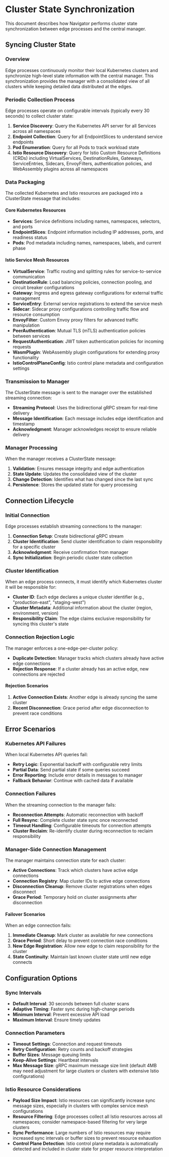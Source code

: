 # Cluster State Synchronization

This document describes how Navigator performs cluster state synchronization between edge processes and the central manager.

## Syncing Cluster State

### Overview

Edge processes continuously monitor their local Kubernetes clusters and synchronize high-level state information with the central manager. This synchronization provides the manager with a consolidated view of all clusters while keeping detailed data distributed at the edges.

### Periodic Collection Process

Edge processes operate on configurable intervals (typically every 30 seconds) to collect cluster state:

1. **Service Discovery**: Query the Kubernetes API server for all Services across all namespaces
2. **Endpoint Collection**: Query for all EndpointSlices to understand service endpoints
3. **Pod Enumeration**: Query for all Pods to track workload state
4. **Istio Resource Discovery**: Query for Istio Custom Resource Definitions (CRDs) including VirtualServices, DestinationRules, Gateways, ServiceEntries, Sidecars, EnvoyFilters, authentication policies, and WebAssembly plugins across all namespaces

### Data Packaging

The collected Kubernetes and Istio resources are packaged into a ClusterState message that includes:

#### Core Kubernetes Resources
- **Services**: Service definitions including names, namespaces, selectors, and ports
- **EndpointSlices**: Endpoint information including IP addresses, ports, and readiness status
- **Pods**: Pod metadata including names, namespaces, labels, and current phase

#### Istio Service Mesh Resources
- **VirtualService**: Traffic routing and splitting rules for service-to-service communication
- **DestinationRule**: Load balancing policies, connection pooling, and circuit breaker configurations
- **Gateway**: Ingress and egress gateway configurations for external traffic management
- **ServiceEntry**: External service registrations to extend the service mesh
- **Sidecar**: Sidecar proxy configurations controlling traffic flow and resource consumption
- **EnvoyFilter**: Custom Envoy proxy filters for advanced traffic manipulation
- **PeerAuthentication**: Mutual TLS (mTLS) authentication policies between services
- **RequestAuthentication**: JWT token authentication policies for incoming requests
- **WasmPlugin**: WebAssembly plugin configurations for extending proxy functionality
- **IstioControlPlaneConfig**: Istio control plane metadata and configuration settings

### Transmission to Manager

The ClusterState message is sent to the manager over the established streaming connection:

- **Streaming Protocol**: Uses the bidirectional gRPC stream for real-time delivery
- **Message Identification**: Each message includes edge identification and timestamp
- **Acknowledgment**: Manager acknowledges receipt to ensure reliable delivery

### Manager Processing

When the manager receives a ClusterState message:

1. **Validation**: Ensures message integrity and edge authentication
2. **State Update**: Updates the consolidated view of the cluster
3. **Change Detection**: Identifies what has changed since the last sync
4. **Persistence**: Stores the updated state for query processing

## Connection Lifecycle

### Initial Connection

Edge processes establish streaming connections to the manager:

1. **Connection Setup**: Create bidirectional gRPC stream
2. **Cluster Identification**: Send cluster identification to claim responsibility for a specific cluster
3. **Acknowledgment**: Receive confirmation from manager
4. **Sync Initialization**: Begin periodic cluster state collection

### Cluster Identification

When an edge process connects, it must identify which Kubernetes cluster it will be responsible for:

- **Cluster ID**: Each edge declares a unique cluster identifier (e.g., "production-east", "staging-west")
- **Cluster Metadata**: Additional information about the cluster (region, environment, version)
- **Responsibility Claim**: The edge claims exclusive responsibility for syncing this cluster's state

### Connection Rejection Logic

The manager enforces a one-edge-per-cluster policy:

- **Duplicate Detection**: Manager tracks which clusters already have active edge connections
- **Rejection Response**: If a cluster already has an active edge, new connections are rejected

#### Rejection Scenarios

1. **Active Connection Exists**: Another edge is already syncing the same cluster
2. **Recent Disconnection**: Grace period after edge disconnection to prevent race conditions


## Error Scenarios

### Kubernetes API Failures

When local Kubernetes API queries fail:

- **Retry Logic**: Exponential backoff with configurable retry limits
- **Partial Data**: Send partial state if some queries succeed
- **Error Reporting**: Include error details in messages to manager
- **Fallback Behavior**: Continue with cached data if available

### Connection Failures

When the streaming connection to the manager fails:

- **Reconnection Attempts**: Automatic reconnection with backoff
- **Full Resync**: Complete cluster state sync once reconnected
- **Timeout Handling**: Configurable timeouts for connection attempts
- **Cluster Reclaim**: Re-identify cluster during reconnection to reclaim responsibility

### Manager-Side Connection Management

The manager maintains connection state for each cluster:

- **Active Connections**: Track which clusters have active edge connections
- **Connection Registry**: Map cluster IDs to active edge connections
- **Disconnection Cleanup**: Remove cluster registrations when edges disconnect
- **Grace Period**: Temporary hold on cluster assignments after disconnection

#### Failover Scenarios

When an edge connection fails:

1. **Immediate Cleanup**: Mark cluster as available for new connections
2. **Grace Period**: Short delay to prevent connection race conditions
3. **New Edge Registration**: Allow new edge to claim responsibility for the cluster
4. **State Continuity**: Maintain last known cluster state until new edge connects


## Configuration Options

### Sync Intervals

- **Default Interval**: 30 seconds between full cluster scans
- **Adaptive Timing**: Faster sync during high-change periods
- **Minimum Interval**: Prevent excessive API load
- **Maximum Interval**: Ensure timely updates

### Connection Parameters

- **Timeout Settings**: Connection and request timeouts
- **Retry Configuration**: Retry counts and backoff strategies
- **Buffer Sizes**: Message queuing limits
- **Keep-Alive Settings**: Heartbeat intervals
- **Max Message Size**: gRPC maximum message size limit (default 4MB may need adjustment for large clusters or clusters with extensive Istio configurations)

### Istio Resource Considerations

- **Payload Size Impact**: Istio resources can significantly increase sync message sizes, especially in clusters with complex service mesh configurations
- **Resource Filtering**: Edge processes collect all Istio resources across all namespaces; consider namespace-based filtering for very large clusters
- **Sync Performance**: Large numbers of Istio resources may require increased sync intervals or buffer sizes to prevent resource exhaustion
- **Control Plane Detection**: Istio control plane metadata is automatically detected and included in cluster state for proper resource interpretation


